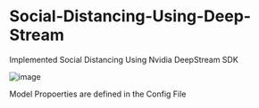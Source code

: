 # Social-Distancing-Using-Deep-Stream


Implemented Social Distancing Using Nvidia DeepStream SDK

![image](https://user-images.githubusercontent.com/56549452/147415083-daf4f193-cedb-44df-90d6-b1c1f3ad6116.png)


Model Propoerties are defined in the Config File

